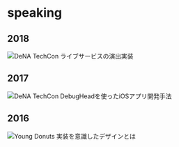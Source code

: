 # speaking


## 2018

![DeNA TechCon ライブサービスの演出実装](https://www.slideshare.net/dena_tech/ss-88557943)

## 2017

![DeNA TechCon  DebugHeadを使ったiOSアプリ開発手法](https://www.slideshare.net/dena_tech/debugheadios-denatechcon)

## 2016

![Young Donuts 実装を意識したデザインとは](https://yng-dnts.connpass.com/event/36358/)

